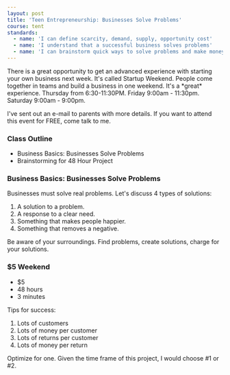```yaml
---
layout: post
title: 'Teen Entrepreneurship: Businesses Solve Problems'
course: tent
standards:
  - name: 'I can define scarcity, demand, supply, opportunity cost'
  - name: 'I understand that a successful business solves problems'
  - name: 'I can brainstorm quick ways to solve problems and make money with partners'
---
```


<p class="message">There is a great opportunity to get an advanced experience with starting your own business next week. It's called Startup Weekend. People come together in teams and build a business in one weekend. It's a *great* experience. Thursday from 6:30-11:30PM. Friday 9:00am - 11:30pm. Saturday 9:00am - 9:00pm.</p>

<p class="message">I've sent out an e-mail to parents with more details. If you want to attend this event for FREE, come talk to me.</p>

### Class Outline

* Business Basics: Businesses Solve Problems
* Brainstorming for 48 Hour Project

### Business Basics: Businesses Solve Problems

Businesses must solve real problems. Let's discuss 4 types of solutions:

1. A solution to a problem. 
2. A response to a clear need. 
3. Something that makes people happier. 
4. Something that removes a negative. 

Be aware of your surroundings. Find problems, create solutions, charge for your solutions.

### $5 Weekend

* $5
* 48 hours
* 3 minutes

Tips for success:

1. Lots of customers 
2. Lots of money per customer 
3. Lots of returns per customer 
4. Lots of money per return 

Optimize for one. Given the time frame of this project, I would choose #1 or #2.